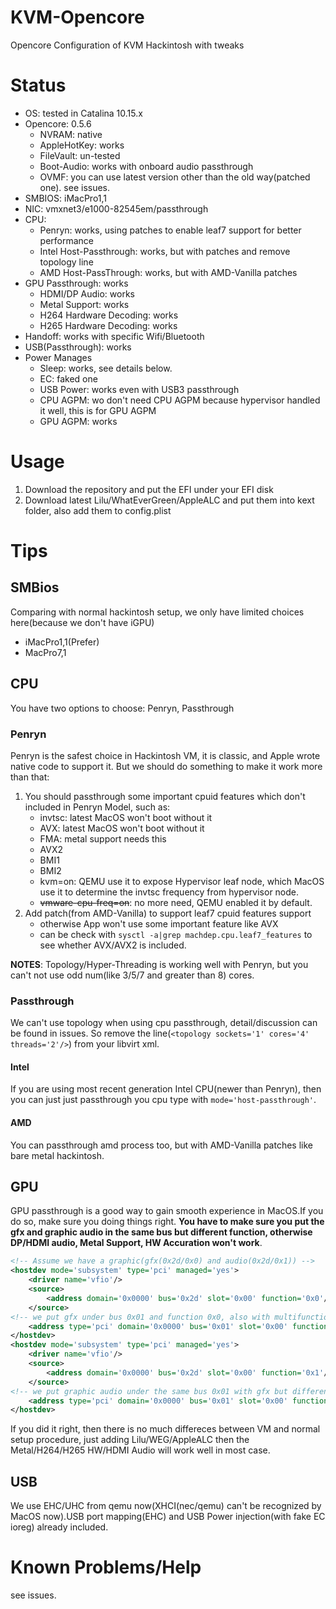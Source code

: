 # KVM-Opencore
Opencore Configuration of KVM Hackintosh with tweaks

# Status

* OS: tested in Catalina 10.15.x
* Opencore: 0.5.6
    * NVRAM: native
    * AppleHotKey: works
    * FileVault: un-tested
    * Boot-Audio: works with onboard audio passthrough
    * OVMF: you can use latest version other than the old way(patched one). see issues.
* SMBIOS: iMacPro1,1
* NIC: vmxnet3/e1000-82545em/passthrough
* CPU:
    * Penryn: works, using patches to enable leaf7 support for better performance
    * Intel Host-Passthrough: works, but with patches and remove topology line
    * AMD Host-PassThrough: works, but with AMD-Vanilla patches
* GPU Passthrough: works
    * HDMI/DP Audio: works
    * Metal Support: works
    * H264 Hardware Decoding: works
    * H265 Hardware Decoding: works
* Handoff: works with specific Wifi/Bluetooth
* USB(Passthrough): works
* Power Manages
  * Sleep: works, see details below.
  * EC: faked one
  * USB Power: works even with USB3 passthrough
  * CPU AGPM: wo don't need CPU AGPM because hypervisor handled it well, this is for GPU AGPM
  * GPU AGPM: works

# Usage
1. Download the repository and put the EFI under your EFI disk
2. Download latest Lilu/WhatEverGreen/AppleALC and put them into kext folder, also add them to config.plist

# Tips
## SMBios
Comparing with normal hackintosh setup, we only have limited choices here(because we don't have iGPU)
* iMacPro1,1(Prefer)
* MacPro7,1
## CPU
You have two options to choose: Penryn, Passthrough
### Penryn
Penryn is the safest choice in Hackintosh VM, it is classic, and Apple wrote native code to support it.
But we should do something to make it work more than that:

1. You should passthrough some important cpuid features which don't included in Penryn Model, such as:
   * invtsc: latest MacOS won't boot without it
   * AVX: latest MacOS won't boot without it
   * FMA: metal support needs this
   * AVX2
   * BMI1
   * BMI2
   * kvm=on: QEMU use it to expose Hypervisor leaf node, which MacOS use it to determine the invtsc frequency from hypervisor node.
   * ~~vmware-cpu-freq=on~~: no more need, QEMU enabled it by default.
2. Add patch(from AMD-Vanilla) to support leaf7 cpuid features support
   * otherwise App won't use some important feature like AVX
   * can be check with `sysctl -a|grep machdep.cpu.leaf7_features` to see whether AVX/AVX2 is included.

__NOTES__: Topology/Hyper-Threading is working well with Penryn, but you can't not use odd num(like 3/5/7 and greater than 8) cores.

### Passthrough
We can't use topology when using cpu passthrough, detail/discussion can be found in issues.
So remove the line(`<topology sockets='1' cores='4' threads='2'/>`) from your libvirt xml.
#### Intel
If you are using most recent generation Intel CPU(newer than Penryn), then you can just just passthrough you cpu type with `mode='host-passthrough'`.

#### AMD
You can passthrough amd process too, but with AMD-Vanilla patches like bare metal hackintosh.

## GPU
GPU passthrough is a good way to gain smooth experience in MacOS.If you do so, make sure you doing things right.
__You have to make sure you put the gfx and graphic audio in the same bus but different function, otherwise DP/HDMI audio, Metal Support, HW Accuration won't work__.
```xml
<!-- Assume we have a graphic(gfx(0x2d/0x0) and audio(0x2d/0x1)) -->
<hostdev mode='subsystem' type='pci' managed='yes'>
    <driver name='vfio'/>
    <source>
        <address domain='0x0000' bus='0x2d' slot='0x00' function='0x0'/>
    </source>
<!-- we put gfx under bus 0x01 and function 0x0, also with multifunction on. -->
    <address type='pci' domain='0x0000' bus='0x01' slot='0x00' function='0x0' multifunction='on'/>
</hostdev>
<hostdev mode='subsystem' type='pci' managed='yes'>
    <driver name='vfio'/>
    <source>
        <address domain='0x0000' bus='0x2d' slot='0x00' function='0x1'/>
    </source>
<!-- we put graphic audio under the same bus 0x01 with gfx but different function 0x1-->
    <address type='pci' domain='0x0000' bus='0x01' slot='0x00' function='0x1'/>
</hostdev>
```
If you did it right, then there is no much differeces between VM and normal setup procedure, just adding Lilu/WEG/AppleALC then the Metal/H264/H265 HW/HDMI Audio will work well in most case.

## USB
We use EHC/UHC from qemu now(XHCI(nec/qemu) can't be recognized by MacOS now).USB port mapping(EHC) and USB Power injection(with fake EC ioreg) already included.

# Known Problems/Help
see issues.